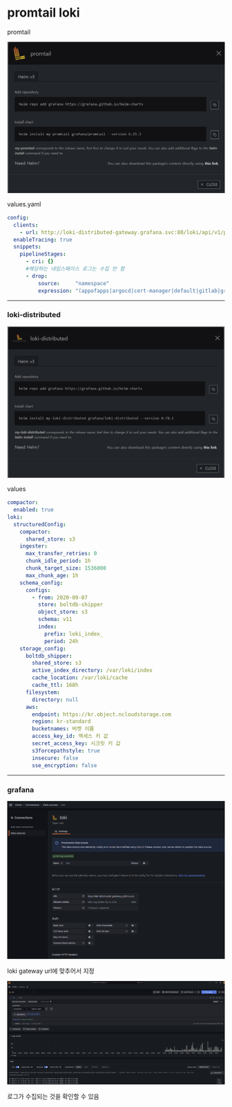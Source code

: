# promtail loki

promtail

![Untitled](promtail-loki_img/Untitled.png)

values.yaml

```yaml
config:
  clients:
    - url: http://loki-distributed-gateway.grafana.svc:80/loki/api/v1/push
  enableTracing: true
  snippets:
    pipelineStages:
      - cri: {}
      #해당하는 네임스페이스 로그는 수집 안 함
      - drop:
          source:     "namespace"
          expression: "(appofapps|argocd|cert-manager|default|gitlab|grafana|jupyter|kube-node-lease|kube-public|kube-system|kubecost|logging|otel|prometheus)"
```

---

### **loki-distributed**

![Untitled](promtail-loki_img/Untitled%201.png)

values

```yaml
compactor:
  enabled: true
loki:
  structuredConfig:
    compactor:
      shared_store: s3
    ingester:
      max_transfer_retries: 0
      chunk_idle_period: 1h
      chunk_target_size: 1536000
      max_chunk_age: 1h
    schema_config:
      configs:
        - from: 2020-09-07
          store: boltdb-shipper
          object_store: s3
          schema: v11
          index:
            prefix: loki_index_
            period: 24h
    storage_config:
      boltdb_shipper:
        shared_store: s3
        active_index_directory: /var/loki/index
        cache_location: /var/loki/cache
        cache_ttl: 168h
      filesystem:
        directory: null
      aws:
        endpoint: https://kr.object.ncloudstorage.com
        region: kr-standard
        bucketnames: 버켓 이름
        access_key_id: 액세스 키 값
        secret_access_key: 시크릿 키 값
        s3forcepathstyle: true
        insecure: false
        sse_encryption: false
```

---

### grafana

![Untitled](promtail-loki_img/Untitled%202.png)

loki gateway url에 맞추어서 지정

![Untitled](promtail-loki_img/Untitled%203.png)

로그가 수집되는 것을 확인할 수 있음